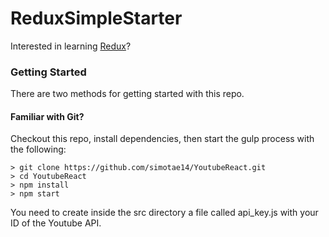 # ReduxSimpleStarter

Interested in learning [Redux](https://www.udemy.com/react-redux/)?

### Getting Started

There are two methods for getting started with this repo.

#### Familiar with Git?
Checkout this repo, install dependencies, then start the gulp process with the following:

```
> git clone https://github.com/simotae14/YoutubeReact.git
> cd YoutubeReact
> npm install
> npm start
```
You need to create inside the src directory a file called api_key.js with your ID of the Youtube API.
